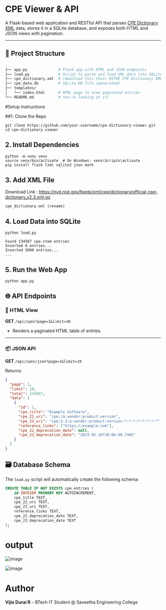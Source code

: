# CPE Viewer & API

A Flask-based web application and RESTful API that parses [CPE Dictionary XML]([https://nvd.nist.gov/products/cpe](https://nvd.nist.gov/feeds/xml/cpe/dictionary/official-cpe-dictionary_v2.3.xml.gz)) data, stores it in a SQLite database, and exposes both HTML and JSON views with pagination.

---

## 📁 Project Structure

```bash
.
├── app.py              # Flask app with HTML and JSON endpoints
├── load.py             # Script to parse and load XML data into SQLite
├── cpe_dictionary.xml  # (download this this) MITRE CPE Dictionary XML
├── cpe_data.db         # SQLite DB file (generated)
├── templates/
│   └── index.html      # HTML page to view paginated entries
└── README.md           # You're looking at it!
```

#Setup Instructions

##1. Clone the Repo
```
git clone https://github.com/your-username/cpe-dictionary-viewer.git
cd cpe-dictionary-viewer
```
## 2. Install Dependencies
```
python -m venv venv
source venv/bin/activate  # On Windows: venv\Scripts\activate
pip install flask lxml sqlite3 json math
```
## 3. Add XML File
Download Link : https://nvd.nist.gov/feeds/xml/cpe/dictionary/official-cpe-dictionary_v2.3.xml.gz
```
cpe_dictionary.xml (rename)
```

## 4. Load Data into SQLite
```
python load.py
```
```
Found 134567 cpe-item entries
Inserted 0 entries...
Inserted 5000 entries...
...
```
## 5. Run the Web App
```
python app.py
```
## 🌐 API Endpoints

### 📄 HTML View

**GET** `/api/cpes?page=1&limit=10`

- Renders a paginated HTML table of entries.

---

### 📦 JSON API

**GET** `/api/cpes/json?page=1&limit=10`

Returns:

```json
{
  "page": 1,
  "limit": 10,
  "total": 134567,
  "data": [
    {
      "id": 1,
      "cpe_title": "Example Software",
      "cpe_22_uri": "cpe:/a:vendor:product:version",
      "cpe_23_uri": "cpe:2.3:a:vendor:product:version:*:*:*:*:*:*:*:*",
      "reference_links": ["https://example.com"],
      "cpe_22_deprecation_date": null,
      "cpe_23_deprecation_date": "2023-05-16T20:06:08.790Z"
    }
  ]
}
```
## 🗃️ Database Schema  
The `load.py` script will automatically create the following schema:

```sql
CREATE TABLE IF NOT EXISTS cpe_entries (
    id INTEGER PRIMARY KEY AUTOINCREMENT,
    cpe_title TEXT,
    cpe_22_uri TEXT,
    cpe_23_uri TEXT,
    reference_links TEXT,
    cpe_22_deprecation_date TEXT,
    cpe_23_deprecation_date TEXT
);

```
# output

![image](https://github.com/user-attachments/assets/ce4fa732-c9f2-4b8f-9558-5e85a2222ce6)

![image](https://github.com/user-attachments/assets/cd5a06db-3bd6-4c7a-8a2f-1912a299722c)


# Author
**Vijis Durai R** – BTech IT Student @ Saveetha Engineering College
